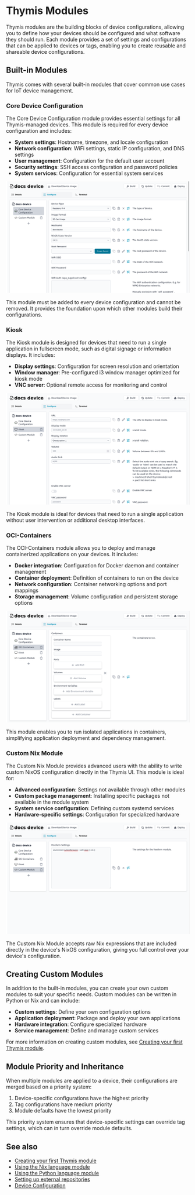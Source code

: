 # Thymis Modules

Thymis modules are the building blocks of device configurations, allowing you to define how your devices should be configured and what software they should run. Each module provides a set of settings and configurations that can be applied to devices or tags, enabling you to create reusable and shareable device configurations.

## Built-in Modules

Thymis comes with several built-in modules that cover common use cases for IoT device management.

### Core Device Configuration

The Core Device Configuration module provides essential settings for all Thymis-managed devices. This module is required for every device configuration and includes:

- **System settings**: Hostname, timezone, and locale configuration
- **Network configuration**: WiFi settings, static IP configuration, and DNS settings
- **User management**: Configuration for the default user account
- **Security settings**: SSH access configuration and password policies
- **System services**: Configuration for essential system services

![Core Device Configuration](./core-device-configuration.png)

This module must be added to every device configuration and cannot be removed. It provides the foundation upon which other modules build their configurations.

### Kiosk

The Kiosk module is designed for devices that need to run a single application in fullscreen mode, such as digital signage or information displays. It includes:

- **Display settings**: Configuration for screen resolution and orientation
- **Window manager**: Pre-configured i3 window manager optimized for kiosk mode
- **VNC server**: Optional remote access for monitoring and control

![Kiosk Configuration](./kiosk-configuration.png)

The Kiosk module is ideal for devices that need to run a single application without user intervention or additional desktop interfaces.

### OCI-Containers

The OCI-Containers module allows you to deploy and manage containerized applications on your devices. It includes:

- **Docker integration**: Configuration for Docker daemon and container management
- **Container deployment**: Definition of containers to run on the device
- **Network configuration**: Container networking options and port mappings
- **Storage management**: Volume configuration and persistent storage options

![OCI-Containers Configuration](./oci-containers.png)

This module enables you to run isolated applications in containers, simplifying application deployment and dependency management.

### Custom Nix Module

The Custom Nix Module provides advanced users with the ability to write custom NixOS configuration directly in the Thymis UI. This module is ideal for:

- **Advanced configuration**: Settings not available through other modules
- **Custom package management**: Installing specific packages not available in the module system
- **System service configuration**: Defining custom systemd services
- **Hardware-specific settings**: Configuration for specialized hardware

![Custom Nix Module](./custom-nix-module.png)

The Custom Nix Module accepts raw Nix expressions that are included directly in the device's NixOS configuration, giving you full control over your device's configuration.

## Creating Custom Modules

In addition to the built-in modules, you can create your own custom modules to suit your specific needs. Custom modules can be written in Python or Nix and can include:

- **Custom settings**: Define your own configuration options
- **Application deployment**: Package and deploy your own applications
- **Hardware integration**: Configure specialized hardware
- **Service management**: Define and manage custom services

For more information on creating custom modules, see [Creating your first Thymis module](thymis-modules/first-module.md).

## Module Priority and Inheritance

When multiple modules are applied to a device, their configurations are merged based on a priority system:

1. Device-specific configurations have the highest priority
2. Tag configurations have medium priority
3. Module defaults have the lowest priority

This priority system ensures that device-specific settings can override tag settings, which can in turn override module defaults.

## See also

- [Creating your first Thymis module](thymis-modules/first-module.md)
- [Using the Nix language module](thymis-modules/nix-language-module.md)
- [Using the Python language module](thymis-modules/python-language-module.md)
- [Setting up external repositories](external-repositories.md)
- [Device Configuration](../reference/concepts/configuration.md)
